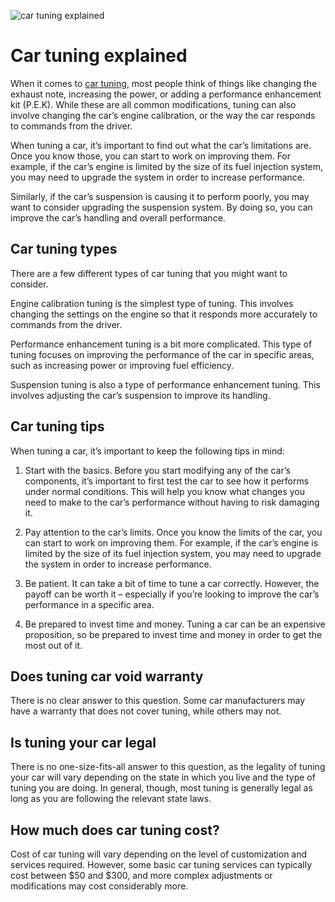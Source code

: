 ![car tuning explained](https://live.staticflickr.com/6036/5880740292_3c7ec826d4_b.jpg)

# Car tuning explained

When it comes to [car tuning](https://carmods.ru), most people think of things like changing the exhaust note, increasing the power, or adding a performance enhancement kit (P.E.K). While these are all common modifications, tuning can also involve changing the car’s engine calibration, or the way the car responds to commands from the driver.

When tuning a car, it’s important to find out what the car’s limitations are. Once you know those, you can start to work on improving them. For example, if the car’s engine is limited by the size of its fuel injection system, you may need to upgrade the system in order to increase performance.

Similarly, if the car’s suspension is causing it to perform poorly, you may want to consider upgrading the suspension system. By doing so, you can improve the car’s handling and overall performance.

## Car tuning types

There are a few different types of car tuning that you might want to consider.

Engine calibration tuning is the simplest type of tuning. This involves changing the settings on the engine so that it responds more accurately to commands from the driver.

Performance enhancement tuning is a bit more complicated. This type of tuning focuses on improving the performance of the car in specific areas, such as increasing power or improving fuel efficiency.

Suspension tuning is also a type of performance enhancement tuning. This involves adjusting the car’s suspension to improve its handling.

## Car tuning tips

When tuning a car, it’s important to keep the following tips in mind:

1. Start with the basics. Before you start modifying any of the car’s components, it’s important to first test the car to see how it performs under normal conditions. This will help you know what changes you need to make to the car’s performance without having to risk damaging it.

2. Pay attention to the car’s limits. Once you know the limits of the car, you can start to work on improving them. For example, if the car’s engine is limited by the size of its fuel injection system, you may need to upgrade the system in order to increase performance.

3. Be patient. It can take a bit of time to tune a car correctly. However, the payoff can be worth it – especially if you’re looking to improve the car’s performance in a specific area.

4. Be prepared to invest time and money. Tuning a car can be an expensive proposition, so be prepared to invest time and money in order to get the most out of it.

## Does tuning car void warranty

There is no clear answer to this question. Some car manufacturers may have a warranty that does not cover tuning, while others may not.

## Is tuning your car legal

There is no one-size-fits-all answer to this question, as the legality of tuning your car will vary depending on the state in which you live and the type of tuning you are doing. In general, though, most tuning is generally legal as long as you are following the relevant state laws.

## How much does car tuning cost?

Cost of car tuning will vary depending on the level of customization and services required. However, some basic car tuning services can typically cost between $50 and $300, and more complex adjustments or modifications may cost considerably more.
